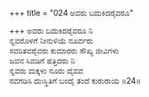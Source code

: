 +++
title = "024 ಅವರು ಬದುಕಿದರೈವರೂ"

+++
ಅವರು ಬದುಕಿದರೈವರೂ ನಿ  
ನ್ನವರೊಳಗೆ ನೀನುಳಿಯೆ ನೂರ್ವರು  
ಸವರಿತವರೈವರು ಕುಮಾರರು ಸೌಖ್ಯ ಜೀವಿಗಳು  
ಜವನ ಸಿವಡಿಗೆ ಹತ್ತಿದರು ನಿ  
ನ್ನವರು ಮಕ್ಕಳು ನೂರು ದೈವವ  
ನವಗಡಿಸಿ ದುಃಸ್ಥಿತಿಗೆ ಬಂದೈ ತಂದೆ ಕುರುರಾಯ     ॥24॥